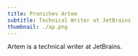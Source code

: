 ```yaml
---
title: Pronichev Artem
subtitle: Technical Writer at JetBrains
thumbnail: ./ap.png
---
```


Artem is a technical writer at JetBrains.
